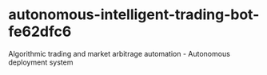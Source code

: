 # autonomous-intelligent-trading-bot-fe62dfc6
Algorithmic trading and market arbitrage automation - Autonomous deployment system
